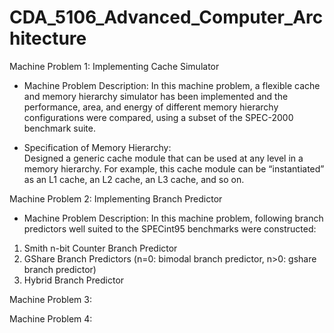 # CDA_5106_Advanced_Computer_Architecture

Machine Problem 1: Implementing Cache Simulator
- Machine Problem Description:
In this machine problem, a flexible cache and memory hierarchy simulator has been implemented and  the performance, area, and energy of different memory hierarchy configurations were compared, using a subset of the SPEC-2000 benchmark suite. 

- Specification of Memory Hierarchy:  
Designed a generic cache module that can be used at any level in a memory hierarchy. For example, this cache module can be “instantiated” as an L1 cache, an L2 cache, an L3 cache, and so on. 

Machine Problem 2: Implementing Branch Predictor
- Machine Problem Description: In this machine problem, following branch predictors well suited to the SPECint95 benchmarks were constructed:
1. Smith n-bit Counter Branch Predictor
2. GShare Branch Predictors (n=0: bimodal branch predictor, n>0: gshare branch predictor)
3. Hybrid Branch Predictor

Machine Problem 3:  

Machine Problem 4:  
